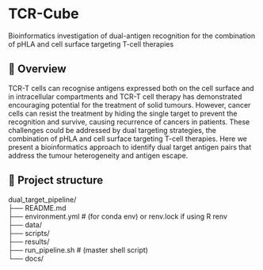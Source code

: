 # TCR-Cube
Bioinformatics investigation of dual-antigen recognition for the combination of pHLA and cell surface targeting T-cell therapies

## 🔬 Overview

TCR-T cells can recognise antigens expressed both on the cell surface and in intracellular compartments and TCR-T cell therapy has demonstrated encouraging potential for the treatment of solid tumours. However, cancer cells can resist the treatment by hiding the single target to prevent the recognition and survive, causing recurrence of cancers in patients. These challenges could be addressed by dual targeting strategies, the combination of pHLA and cell surface targeting T-cell therapies. Here we present a bioinformatics approach to identify dual target antigen pairs that address the tumour heterogeneity and antigen escape.

## 📁 Project structure
dual_target_pipeline/ \
├── README.md \
├── environment.yml               # (for conda env) or renv.lock if using R renv \
├── data/ \
├── scripts/ \
├── results/ \
├── run_pipeline.sh          # (master shell script) \
└── docs/ 

